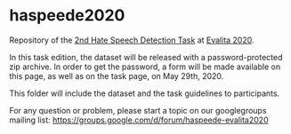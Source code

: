 # haspeede2020
Repository of the [2nd Hate Speech Detection Task](http://www.di.unito.it/~tutreeb/haspeede-evalita20/index.html#) at [Evalita 2020](http://www.evalita.it/2020).

In this task edition, the dataset will be released with a password-protected zip archive. In order to get the password, a form will be made available on this page, as well as on the task page, on May 29th, 2020.

<!--LINK AL FORM: https://forms.gle/BJQy6ciiXXtPCCJdA -->

This folder will include the dataset and the task guidelines to participants.

For any question or problem, please start a topic on our googlegroups mailing list: https://groups.google.com/d/forum/haspeede-evalita2020 



